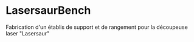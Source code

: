 # LasersaurBench
Fabrication d'un établis de support et de rangement pour la découpeuse laser "Lasersaur"
